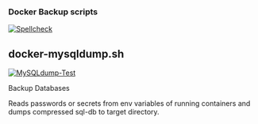### Docker Backup scripts
[![Spellcheck](https://github.com/urfin78/docker-backup/actions/workflows/spellcheck.yml/badge.svg?branch=master)](https://github.com/urfin78/docker-backup/actions/workflows/spellcheck.yml)

## docker-mysqldump.sh
[![MySQLdump-Test](https://github.com/urfin78/docker-backup/actions/workflows/mysqldump-test.yml/badge.svg?branch=master)](https://github.com/urfin78/docker-backup/actions/workflows/mysqldump-test.yml)

Backup Databases

Reads passwords or secrets from env variables of running containers and dumps compressed sql-db to target directory.